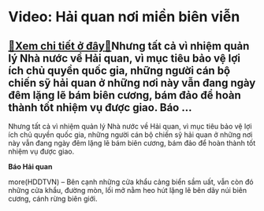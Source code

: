 Video: Hải quan nơi miền biên viễn
==================================

[:gift:Xem chi tiết ở đây:gift:](https://hddtvn.com/video-hai-quan-noi-mien-bien-vien/)Nhưng tất cả vì nhiệm quản lý Nhà nước về Hải quan, vì mục tiêu bảo vệ lợi ích chủ quyền quốc gia, những người cán bộ chiến sỹ hải quan ở những nơi này vẫn đang ngày đêm lặng lẽ bám biên cương, bám đảo để hoàn thành tốt nhiệm vụ được giao. Báo …
-----------------------------------------------------------------------------------------------------------------------------------------------------------------------------------------------------------------------------------------------------


Nhưng tất cả vì nhiệm quản lý Nhà nước về Hải quan, vì mục tiêu bảo vệ lợi ích chủ quyền quốc gia, những người cán bộ chiến sỹ hải quan ở những nơi này vẫn đang ngày đêm lặng lẽ bám biên cương, bám đảo để hoàn thành tốt nhiệm vụ được giao.





**Báo Hải quan**



more(HDDTVN) – Bên cạnh những cửa khẩu cảng biển sầm uất, vẫn còn đó những cửa khẩu, đường mòn, lối mở nằm heo hút lặng lẽ bên dãy núi biên cương, cánh rừng biên giới.


